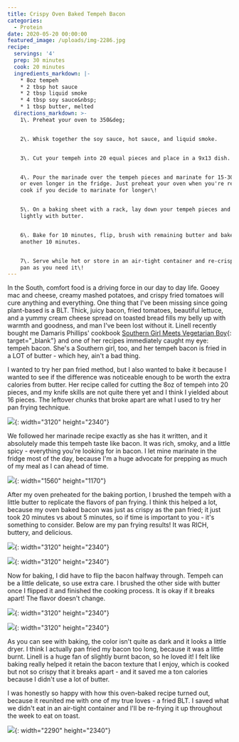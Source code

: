 ```yaml
---
title: Crispy Oven Baked Tempeh Bacon
categories:
  - Protein
date: 2020-05-20 00:00:00
featured_image: /uploads/img-2286.jpg
recipe:
  servings: '4'
  prep: 30 minutes
  cook: 20 minutes
  ingredients_markdown: |-
    * 8oz tempeh
    * 2 tbsp hot sauce
    * 2 tbsp liquid smoke
    * 4 tbsp soy sauce&nbsp;
    * 1 tbsp butter, melted
  directions_markdown: >-
    1\. Preheat your oven to 350&deg;


    2\. Whisk together the soy sauce, hot sauce, and liquid smoke.


    3\. Cut your tempeh into 20 equal pieces and place in a 9x13 dish.


    4\. Pour the marinade over the tempeh pieces and marinate for 15-30 minutes,
    or even longer in the fridge. Just preheat your oven when you're ready to
    cook if you decide to marinate for longer\!


    5\. On a baking sheet with a rack, lay down your tempeh pieces and brush
    lightly with butter.


    6\. Bake for 10 minutes, flip, brush with remaining butter and bake for
    another 10 minutes.


    7\. Serve while hot or store in an air-tight container and re-crisp in an
    pan as you need it\!
---
```


In the South, comfort food is a driving force in our day to day life. Gooey mac and cheese, creamy mashed potatoes, and crispy fried tomatoes will cure anything and everything. One thing that I've been missing since going plant-based is a BLT. Thick, juicy bacon, fried tomatoes, beautiful lettuce, and a yummy cream cheese spread on toasted bread fills my belly up with warmth and goodness, and man I've been lost without it. Linell recently bought me Damaris Phillips' cookbook [Southern Girl Meets Vegetarian Boy](https://www.amazon.com/Southern-Girl-Meets-Vegetarian-Boy/dp/1419726692/ref=sr_1_1?crid=3JGUFVN2MTEVS&amp;dchild=1&amp;keywords=southern+girl+meets+vegetarian+boy&amp;qid=1589990482&amp;sprefix=southern+girl+meets%2Caps%2C160&amp;sr=8-1){: target="_blank"}&nbsp;and one of her recipes immediately caught my eye: tempeh bacon. She's a Southern girl, too, and her tempeh bacon is fried in a LOT of butter - which hey, ain't a bad thing.

I wanted to try her pan fried method, but I also wanted to bake it because I wanted to see if the difference was noticeable enough to be worth the extra calories from butter. Her recipe called for cutting the 8oz of tempeh into 20 pieces, and my knife skills are not quite there yet and I think I yielded about 16 pieces. The leftover chunks that broke apart are what I used to try her pan frying technique.&nbsp;

![](/uploads/img-2255.JPG){: width="3120" height="2340"}

We followed her marinade recipe exactly as she has it written, and it absolutely made this tempeh taste like bacon. It was rich, smoky, and a little spicy - everything you're looking for in bacon. I let mine marinate in the fridge most of the day, because I'm a huge advocate for prepping as much of my meal as I can ahead of time.

![](/uploads/img-2264.jpg){: width="1560" height="1170"}

After my oven preheated for the baking portion, I brushed the tempeh with a little butter to replicate the flavors of pan frying. I think this helped a lot, because my oven baked bacon was just as crispy as the pan fried; it just took 20 minutes vs about 5 minutes, so if time is important to you - it's something to consider. Below are my pan frying results\! It was RICH, buttery, and delicious.

![](/uploads/img-2275.JPG){: width="3120" height="2340"}

![](/uploads/img-2277.jpg){: width="3120" height="2340"}

Now for baking, I did have to flip the bacon halfway through. Tempeh can be a little delicate, so use extra care. I brushed the other side with butter once I flipped it and finished the cooking process. It is okay if it breaks apart\! The flavor doesn't change.

![](/uploads/img-2269.jpg){: width="3120" height="2340"}

![](/uploads/img-2280.JPG){: width="3120" height="2340"}

As you can see with baking, the color isn't quite as dark and it looks a little dryer. I think I actually pan fried my bacon too long, because it was a little burnt. Linell is a huge fan of slightly burnt bacon, so he loved it\! I felt like baking really helped it retain the bacon texture that I enjoy, which is cooked but not so crispy that it breaks apart - and it saved me a ton calories because I didn't use a lot of butter.

I was honestly so happy with how this oven-baked recipe turned out, because it reunited me with one of my true loves - a fried BLT. I saved what we didn't eat in an air-tight container and I'll be re-frying it up throughout the week to eat on toast.&nbsp;

![](/uploads/img-2286.jpg){: width="2290" height="2340"}
